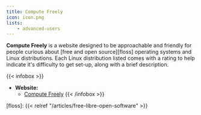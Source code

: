 ```yaml
---
title: Compute Freely
icon: icon.png
lists: 
    - advanced-users
---
```

**Compute Freely** is a website designed to be approachable and friendly for people curious about [free and open source][floss] operating systems and Linux distributions.
Each Linux distribution listed comes with a rating to help indicate it's difficulty to get set-up, along with a brief description.

{{< infobox >}}
- **Website:**
    - [Compute Freely](https://computefreely.org/)
{{< /infobox >}}

[floss]: {{< relref "/articles/free-libre-open-software" >}}